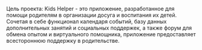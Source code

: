 Цель проекта:
Kids Helper - это приложение, разработанное для помощи родителям в организации досуга и воспитания их детей. Сочетая в себе функционал календаря событий, базу данных дополнительных занятий и социальных поддержек, а также форум для обмена опытом и виртуального помощника, приложение предоставляет всестороннюю поддержку в родительстве.
